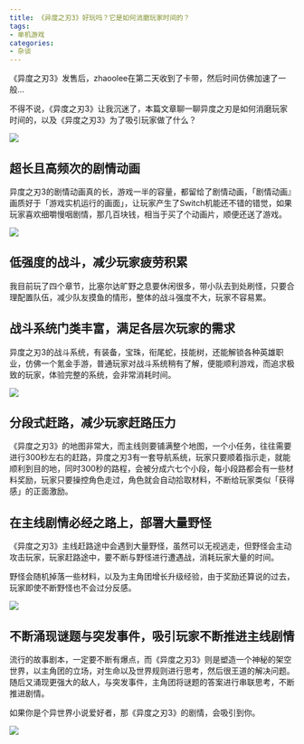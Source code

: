```yaml
---
title: 《异度之刃3》好玩吗？它是如何消磨玩家时间的？
tags:
- 单机游戏
categories:
- 杂谈
---
```


《异度之刃3》发售后，zhaoolee在第二天收到了卡带，然后时间仿佛加速了一般...

不得不说，《异度之刃3》让我沉迷了，本篇文章聊一聊异度之刃是如何消磨玩家时间的，以及《异度之刃3》为了吸引玩家做了什么？

![](https://cdn.fangyuanxiaozhan.com/assets/1659541661392bM31akBz.jpeg)

## 超长且高频次的剧情动画

异度之刃3的剧情动画真的长，游戏一半的容量，都留给了剧情动画，「剧情动画』画质好于「游戏实机运行的画面」，让玩家产生了Switch机能还不错的错觉，如果玩家喜欢细嚼慢咽剧情，那几百块钱，相当于买了个动画片，顺便还送了游戏。

![](https://cdn.fangyuanxiaozhan.com/assets/1659541730492FWY0FnPb.jpeg)

## 低强度的战斗，减少玩家疲劳积累

我目前玩了四个章节，比塞尔达旷野之息要休闲很多，带小队去到处刷怪，只要合理配置队伍，减少队友摸鱼的情形，整体的战斗强度不大，玩家不容易累。

## 战斗系统门类丰富，满足各层次玩家的需求

异度之刃3的战斗系统，有装备，宝珠，衔尾蛇，技能树，还能解锁各种英雄职业，仿佛一个氪金手游，普通玩家对战斗系统稍有了解，便能顺利游戏，而追求极致的玩家，体验完整的系统，会非常消耗时间。

![](https://cdn.fangyuanxiaozhan.com/assets/1659541769502A4rYRdN2.jpeg)

## 分段式赶路，减少玩家赶路压力

《异度之刃3》的地图非常大，而主线则要铺满整个地图，一个小任务，往往需要进行300秒左右的赶路，异度之刃3有一套导航系统，玩家只要顺着指示走，就能顺利到目的地，同时300秒的路程，会被分成六七个小段，每小段路都会有一些材料奖励，玩家只要操控角色走过，角色就会自动拾取材料，不断给玩家类似「获得感」的正面激励。

## 在主线剧情必经之路上，部署大量野怪

《异度之刃3》主线赶路途中会遇到大量野怪，虽然可以无视逃走，但野怪会主动攻击玩家，玩家赶路途中，要不断与野怪进行遭遇战，消耗玩家大量的时间。

野怪会随机掉落一些材料，以及为主角团增长升级经验，由于奖励还算说的过去，玩家即使不断野怪也不会过分反感。

![](https://cdn.fangyuanxiaozhan.com/assets/1659541788863wdXBH8B7.jpeg)

## 不断涌现谜题与突发事件，吸引玩家不断推进主线剧情

流行的故事剧本，一定要不断有爆点，而《异度之刃3》则是塑造一个神秘的架空世界，以主角团的立场，对生命以及世界规则进行思考，然后很王道的解决问题。随后又涌现更强大的敌人，与突发事件，主角团将谜题的答案进行串联思考，不断推进剧情。

如果你是个异世界小说爱好者，那《异度之刃3》的剧情，会吸引到你。



![](https://cdn.fangyuanxiaozhan.com/assets/1659541812087QTQteHcB.jpeg)